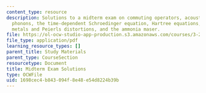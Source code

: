 ```yaml
---
content_type: resource
description: Solutions to a midterm exam on commuting operators, acoustic and optical
  phonons, the time-dependent Schroedinger equation, Hartree equations, one dimensional
  metals and Peierls distortions, and the ammonia maser.
file: https://ol-ocw-studio-app-production.s3.amazonaws.com/courses/3-23-electrical-optical-and-magnetic-properties-of-materials-fall-2007/1698cec4b843094f8e48e54d8224b39b_midterm_sol.pdf
file_type: application/pdf
learning_resource_types: []
parent_title: Study Materials
parent_type: CourseSection
resourcetype: Document
title: Midterm Exam Solutions
type: OCWFile
uid: 1698cec4-b843-094f-8e48-e54d8224b39b
---
```

